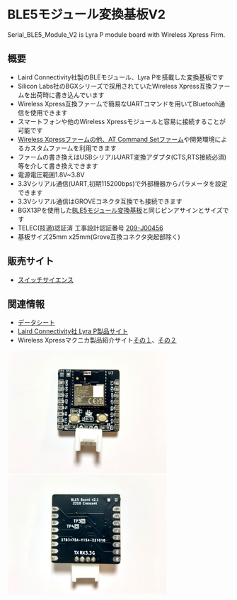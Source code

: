 

# BLE5モジュール変換基板V2 
Serial_BLE5_Module_V2 is Lyra P module board with Wireless Xpress Firm.  

## 概要 
  * Laird Connectivity社製のBLEモジュール、Lyra Pを搭載した変換基板です  
  * Silicon Labs社のBGXシリーズで採用されていたWireless Xpress互換ファームを出荷時に書き込んでいます  
  * Wireless Xpress互換ファームで簡易なUARTコマンドを用いてBluetooh通信を使用できます  
  * スマートフォンや他のWireless Xpressモジュールと容易に接続することが可能です  
  * [Wireless Xpressファームの他、AT Command Setファーム][7]や開発環境によるカスタムファームを利用できます  
  * ファームの書き換えはUSBシリアルUART変換アダプタ(CTS,RTS接続必須)等を介して書き換えできます  
  * 電源電圧範囲1.8V~3.8V  
  * 3.3Vシリアル通信(UART,初期115200bps)で外部機器からパラメータを設定できます  
  * 3.3Vシリアル通信はGROVEコネクタ互換でも接続できます  
  * BGX13Pを使用した[BLE5モジュール変換基板][6]と同じピンアサインとサイズです  
  * TELEC(技適)認証済 工事設計認証番号 [209-J00456][5]  
  * 基板サイズ25mm x25mm(Grove互換コネクタ突起部除く)  

## 販売サイト
  * [スイッチサイエンス][8]

## 関連情報
 * [データシート][1]
 * [Laird Connectivity社 Lyra P製品サイト][2]
 * Wireless Xpressマクニカ製品紹介サイト[その１][3]、[その２][4]  
 
  

<img src="https://github.com/meerstern/Serial_BLE5_Module_V2/blob/main/IMG/Lyra1.jpeg" width="360">
   
<img src="https://github.com/meerstern/Serial_BLE5_Module_V2/blob/main/IMG/Lyra2.jpeg" width="360">
  
    
[1]: https://www.lairdconnect.com/documentation/datasheet-lyra-p
[2]: https://www.lairdconnect.com/wireless-modules/bluetooth-modules/bluetooth-5-modules/lyra-series-bluetooth-53-modules

[3]: https://service.macnica.co.jp/library/130293
[4]: https://service.macnica.co.jp/library/130269
[5]: https://www.tele.soumu.go.jp/giteki/SearchServlet?pageID=jg01_01&PC=209&TC=N&PK=1&FN=220428N209&SN=%94%46%8F%D8&LN=3&R1=*****&R2=*****
[6]: https://github.com/meerstern/Serial_BLE5_Module
[7]: https://github.com/LairdCP/Lyra_Firmware
[8]: https://www.switch-science.com/products/8649

